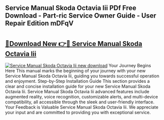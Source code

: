 ## Service Manual Skoda Octavia Iii PDf Free Download - Part-ric Service Owner Guide - User Repair Edition mDFqV

# <h2><a href="http://bc60408.oget.top/?id=Service+Manual+Skoda+Octavia+Iii">🔗Download New 👉🔴 Service Manual Skoda Octavia Iii</a></h2>

[![Service Manual Skoda Octavia Iii new download](https://i.imgur.com/5g1atiW.png)](http://bc60408.oget.top/?id=Service+Manual+Skoda+Octavia+Iii)
Your Journey Begins Here This manual marks the beginning of your journey with your new Service Manual Skoda Octavia Iii, guiding you towards successful operation and enjoyment. Step-by-Step Installation Guide This section provides a clear and concise installation guide for your new Service Manual Skoda Octavia Iii. Service Manual Skoda Octavia Iii advanced features include augmented reality, voice recognition, customizable alerts, and multi-device compatibility, all accessible through the sleek and user-friendly interface. Your Feedback is Valuable Service Manual Skoda Octavia Iii. We appreciate your input and are committed to providing you with exceptional service.
